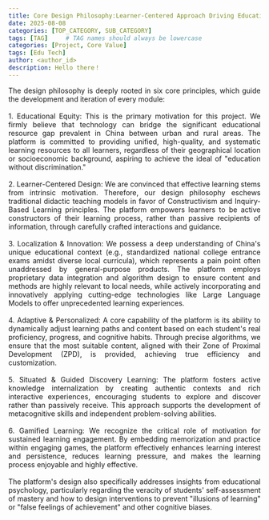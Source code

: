 ```yaml
---
title: Core Design Philosophy:Learner-Centered Approach Driving Educational Innovation & Equity
date: 2025-08-08
categories: [TOP_CATEGORY, SUB_CATEGORY]
tags: [TAG]     # TAG names should always be lowercase
categories: [Project, Core Value]
tags: [Edu Tech]
author: <author_id>        
description: Hello there！
---
```

<div style="text-align: justify;">
The design philosophy is deeply rooted in six core principles, which guide the development and iteration of every module: <br><br> 1. Educational Equity: This is the primary motivation for this project. We firmly believe that technology can bridge the significant educational resource gap prevalent in China between urban and rural areas. The platform is committed to providing unified, high-quality, and systematic learning resources to all learners, regardless of their geographical location or socioeconomic background, aspiring to achieve the ideal of "education without discrimination."<br><br> 2. Learner-Centered Design: We are convinced that effective learning stems from intrinsic motivation. Therefore, our design philosophy eschews traditional didactic teaching models in favor of Constructivism and Inquiry-Based Learning principles. The platform empowers learners to be active constructors of their learning process, rather than passive recipients of information, through carefully crafted interactions and guidance.<br><br> 3. Localization & Innovation: We possess a deep understanding of China's unique educational context (e.g., standardized national college entrance exams amidst diverse local curricula), which represents a pain point often unaddressed by general-purpose products. The platform employs proprietary data integration and algorithm design to ensure content and methods are highly relevant to local needs, while actively incorporating and innovatively applying cutting-edge technologies like Large Language Models to offer unprecedented learning experiences.<br><br> 4. Adaptive & Personalized: A core capability of the platform is its ability to dynamically adjust learning paths and content based on each student's real proficiency, progress, and cognitive habits. Through precise algorithms, we ensure that the most suitable content, aligned with their Zone of Proximal Development (ZPD), is provided, achieving true efficiency and customization.<br><br> 5. Situated & Guided Discovery Learning: The platform fosters active knowledge internalization by creating authentic contexts and rich interactive experiences, encouraging students to explore and discover rather than passively receive. This approach supports the development of metacognitive skills and independent problem-solving abilities.<br><br> 6. Gamified Learning: We recognize the critical role of motivation for sustained learning engagement. By embedding memorization and practice within engaging games, the platform effectively enhances learning interest and persistence, reduces learning pressure, and makes the learning process enjoyable and highly effective. <br><br> The platform's design also specifically addresses insights from educational psychology, particularly regarding the veracity of students' self-assessment of mastery and how to design interventions to prevent "illusions of learning" or "false feelings of achievement" and other cognitive biases.
</div>
